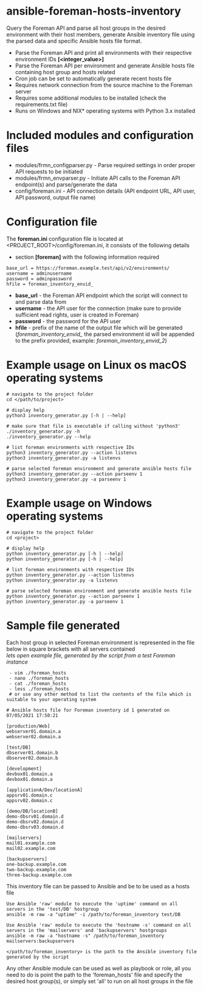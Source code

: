 # ansible-foreman-hosts-inventory
Query the Foreman API and parse all host groups in the desired
environment with their host members, generate Ansible inventory file
using the parsed data and specific Ansible hosts file format.

 - Parse the Foreman API and print all environments with their respective environment IDs **[<integer_value>]**
 - Parse the Foreman API per environment and generate Ansible hosts file containing host group and hosts related
 - Cron job can be set to automatically generate recent hosts file
 - Requires network connection from the source machine to the Foreman server
 - Requires some additional modules to be installed (check the requirements.txt file)
 - Runs on Windows and NIX* operating systems with Python 3.x installed

# Included modules and configuration files
 - modules/frmn_configparser.py - Parse required settings in order proper API requests to be initiated
 - modules/frmn_envparser.py - Initiate API calls to the Foreman API endpoint(s) and parse/generate the data
 - config/foreman.ini - API connection details (API endpoint URL, API user, API password, output file name)

# Configuration file
The **foreman.ini** configuration file is located at <PROJECT_ROOT>/config/foreman.ini, it consists of the following details
 - section **[foreman]** with the following information required
```
base_url = https://foreman.example.test/api/v2/environments/
username = adminusername
password = adminpassword
hfile = foreman_inventory_envid_
```

 - **base_url** - the Foreman API endpoint which the script will connect to and parse data from
 - **username** - the API user for the connection (make sure to provide sufficient read rights, user is created in Foreman)
 - **password** - the password for the API user
 - **hfile** - prefix of the name of the output file which will be generated (*foreman_inventory_envid_* the parsed environment id will be appended to the prefix provided, example: *foreman_inventory_envid_2*)

# Example usage on Linux os macOS operating systems
```
# navigate to the project folder
cd </path/to/project>

# display help
python3 inventory_generator.py [-h | --help]

# make sure that file is executable if calling without 'python3'
./inventory_generator.py -h
./inventory_generator.py --help

# list foreman environments with respective IDs
python3 inventory_generator.py --action listenvs
python3 inventory_generator.py -a listenvs

# parse selected foreman environment and generate ansible hosts file
python3 inventory_generator.py --action parseenv 1
python3 inventory_generator.py -a parseenv 1
```

# Example usage on Windows operating systems
```
# navigate to the project folder
cd <project>

# display help
python inventory_generator.py [-h | --help]
python inventory_generator.py [-h | --help]

# list foreman environments with respective IDs
python inventory_generator.py --action listenvs
python inventory_generator.py -a listenvs

# parse selected foreman environment and generate ansible hosts file
python inventory_generator.py --action parseenv 1
python inventory_generator.py -a parseenv 1
```

# Sample file generated
Each host group in selected Foreman environment is represented in the file below in square brackets with all servers contained  
*lets open example file, generated by the script from a test Foreman instance*
```
 - vim ./foreman_hosts
 - nano ./foreman_hosts
 - cat ./foreman_hosts
 - less ./foreman_hosts
 # or use any other method to list the contents of the file which is suitable to your operating system
```

```
# Ansible hosts file for Foreman inventory id 1 generated on 07/05/2021 17:50:21

[production/Web]
webserver01.domain.a
webserver02.domain.a

[test/DB]
dbserver01.domain.b
dbserver02.domain.b

[development]
devbox01.domain.a
devbox01.domain.a

[applicationA/Dev/locationA]
appsrv01.domain.c
appsrv02.domain.c

[demo/DB/locationB]
demo-dbsrv01.domain.d
demo-dbsrv02.domain.d
demo-dbsrv03.domain.d

[mailservers]
mail01.example.com
mail02.example.com

[backupservers]
one-backup.example.com
two-backup.example.com
three-backup.example.com
```

This inventory file can be passed to Ansible and be to be used as a hosts file
```
Use Ansible 'raw' module to execute the 'uptime' command on all servers in the 'test/DB' hostgroup
ansible -m raw -a "uptime" -i /path/to/foreman_inventory test/DB

Use Ansible 'raw' module to execute the 'hostname -s' command on all servers in the 'mailservers' and 'backupservers' hostgroups
ansible -m raw -a "hostname -s" /path/to/foreman_inventory mailservers:backupservers

</path/to/foreman_inventory> is the path to the Ansible inventory file generated by the script
```
Any other Ansible module can be used as well as playbook or role, all you need to do is point the path to the 'foreman_hosts' file and specify the desired host group(s), or simply set 'all' to run on all host groups in the file
